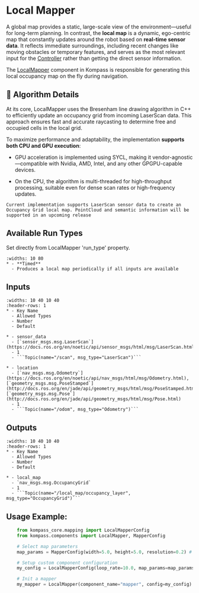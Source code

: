 # Local Mapper

A global map provides a static, large-scale view of the environment—useful for long-term planning. In contrast, the **local map** is a dynamic, ego-centric map that constantly updates around the robot based on **real-time sensor data**. It reflects immediate surroundings, including recent changes like moving obstacles or temporary features, and serves as the most relevant input for the [Controller](control.md) rather than getting the direct sensor information.

The [LocalMapper](../apidocs/kompass/kompass.components.mapper.md) component in Kompass is responsible for generating this local occupancy map on the fly during navigation.

## 🧠 Algorithm Details
At its core, LocalMapper uses the Bresenham line drawing algorithm in C++ to efficiently update an occupancy grid from incoming LaserScan data. This approach ensures fast and accurate raycasting to determine free and occupied cells in the local grid.

To maximize performance and adaptability, the implementation **supports both CPU and GPU execution**:

- GPU acceleration is implemented using SYCL, making it vendor-agnostic—compatible with Nvidia, AMD, Intel, and any other GPGPU-capable devices.

- On the CPU, the algorithm is multi-threaded for high-throughput processing, suitable even for dense scan rates or high-frequency updates.


```{note}
Current implementation supports LaserScan sensor data to create an Occupancy Grid local map. PointCloud and semantic information will be supported in an upcoming release
```


## Available Run Types
Set directly from LocalMapper 'run_type' property.

```{list-table}
:widths: 10 80
* - **Timed**
  - Produces a local map periodically if all inputs are available
```

## Inputs

```{list-table}
:widths: 10 40 10 40
:header-rows: 1
* - Key Name
  - Allowed Types
  - Number
  - Default

* - sensor_data
  - [`sensor_msgs.msg.LaserScan`](https://docs.ros.org/en/noetic/api/sensor_msgs/html/msg/LaserScan.html)
  - 1
  - ```Topic(name="/scan", msg_type="LaserScan")```

* - location
  - [`nav_msgs.msg.Odometry`](https://docs.ros.org/en/noetic/api/nav_msgs/html/msg/Odometry.html), [`geometry_msgs.msg.PoseStamped`](http://docs.ros.org/en/jade/api/geometry_msgs/html/msg/PoseStamped.html), [`geometry_msgs.msg.Pose`](http://docs.ros.org/en/jade/api/geometry_msgs/html/msg/Pose.html)
  - 1
  - ```Topic(name="/odom", msg_type="Odometry")```

```

## Outputs

```{list-table}
:widths: 10 40 10 40
:header-rows: 1
* - Key Name
  - Allowed Types
  - Number
  - Default

* - local_map
  - `nav_msgs.msg.OccupancyGrid`
  - 1
  - ```Topic(name="/local_map/occupancy_layer", msg_type="OccupancyGrid")```
```


## Usage Example:
```python
    from kompass_core.mapping import LocalMapperConfig
    from kompass.components import LocalMapper, MapperConfig

    # Select map parameters
    map_params = MapperConfig(width=5.0, height=5.0, resolution=0.2) # 5mX5m map with 0.2m/cell resolution

    # Setup custom component configuration
    my_config = LocalMapperConfig(loop_rate=10.0, map_params=map_params)

    # Init a mapper
    my_mapper = LocalMapper(component_name="mapper", config=my_config)
```
